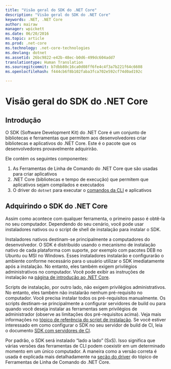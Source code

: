 ```yaml
---
title: "Visão geral do SDK do .NET Core"
description: "Visão geral do SDK do .NET Core"
keywords: .NET, .NET Core
author: mairaw
manager: wpickett
ms.date: 06/20/2016
ms.topic: article
ms.prod: .net-core
ms.technology: .net-core-technologies
ms.devlang: dotnet
ms.assetid: 26bc9822-e42b-48ec-b0d6-499dc604add7
translationtype: Human Translation
ms.sourcegitcommit: b7dbb80c16ca0d08ff6fe4c4f3a7b221f64c6608
ms.openlocfilehash: f444cb6f8b102faba3fca702e592cf74d0ad192c

---
```


# <a name="net-core-sdk-overview"></a>Visão geral do SDK do .NET Core 

## <a name="introduction"></a>Introdução
O SDK (Software Development Kit) do .NET Core é um conjunto de bibliotecas e ferramentas que permitem aos desenvolvedores criar bibliotecas e aplicativos do .NET Core. Este é o pacote que os desenvolvedores provavelmente adquirirão. 

Ele contém os seguintes componentes:

1. As Ferramentas de Linha de Comando do .NET Core que são usadas para criar aplicativos
2. .NET Core (bibliotecas e tempo de execução) que permitem que aplicativos sejam compilados e executados
3. O driver do `dotnet` para executar o [comandos da CLI](tools/index.md) e aplicativos


## <a name="acquiring-the-net-core-sdk"></a>Adquirindo o SDK do .NET Core
Assim como acontece com qualquer ferramenta, o primeiro passo é obtê-la no seu computador. Dependendo do seu cenário, você pode usar instaladores nativos ou o script de shell de instalação para instalar o SDK.

Instaladores nativos destinam-se principalmente a computadores do desenvolvedor. O SDK é distribuído usando o mecanismo de instalação nativo de cada plataforma com suporte, por exemplo com pacotes DEB no Ubuntu ou MSI no Windows. Esses instaladores instalarão e configurarão o ambiente conforme necessário para o usuário utilizar o SDK imediatamente após a instalação. No entanto, eles também exigem privilégios administrativos no computador. Você pode exibir as instruções de instalação na [página de introdução ao .NET Core](https://aka.ms/dotnetcoregs).

Scripts de instalação, por outro lado, não exigem privilégios administrativos. No entanto, eles também não instalarão nenhum pré-requisito no computador. Você precisa instalar todos os pré-requisitos manualmente. Os scripts destinam-se principalmente a configurar servidores de build ou para quando você deseja instalar as ferramentas sem privilégios de administrador (observe as limitações dos pré-requisitos acima). Veja mais informações no [tópico de referência do script de instalação](tools/dotnet-install-script.md). Se você estiver interessado em como configurar o SDK no seu servidor de build de CI, leia o documento [SDK com servidores de CI](tools/using-ci-with-cli.md). 

Por padrão, o SDK será instalado “lado a lado” (SxS). Isso significa que várias versões das ferramentas de CLI podem coexistir em um determinado momento em um único computador. A maneira como a versão correta é usada é explicada mais detalhadamente na [seção do driver](tools/index.md#driver) do tópico de Ferramentas de Linha de Comando do .NET Core. 




<!--HONumber=Nov16_HO4-->


